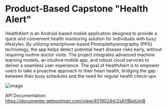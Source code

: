 # Product-Based Capstone "Health Alert"
HealthAlert is an Android-based mobile application designed to provide a quick and convenient health monitoring solution for individuals with busy lifestyles. By utilizing smartphone-based Photoplethysmography (PPG) technology, the app helps detect potential heart disease risks early, without requiring routine doctor visits. The project integrates advanced machine learning models, an intuitive mobile app, and robust cloud services to deliver a seamless user experience. The goal of HealthAlert is to empower users to take a proactive approach to their heart health, bridging the gap between their busy schedules and the need for regular health check-ups.

![image](https://github.com/user-attachments/assets/658af91b-f47d-430c-8cc4-e2bc82c7277b)

API Documentation: https://documenter.getpostman.com/view/40190244/2sAYBbeUmB
